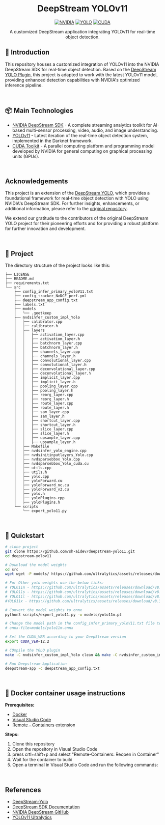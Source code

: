 <div align="center">

# DeepStream YOLOv11

[![NVIDIA](https://img.shields.io/badge/NVIDIA_DeepStream-7.0-76B900?logo=nvidia&logoColor=white)](https://developer.nvidia.com/deepstream-sdk)
[![YOLO](https://img.shields.io/badge/YOLOv11-Custom-orange)](https://github.com/AlexeyAB/darknet)
[![CUDA](https://img.shields.io/badge/CUDA-12.2-green?logo=nvidia&logoColor=white)](https://developer.nvidia.com/cuda-toolkit)

A customized DeepStream application integrating YOLOv11 for real-time object detection.

</div>

## 📌  Introduction

This repository houses a customized integration of YOLOv11 into the NVIDIA DeepStream SDK for real-time object detection. Based on the [DeepStream YOLO Plugin](https://github.com/marcoslucianops/DeepStream-Yolo.git), this project is adapted to work with the latest YOLOv11 model, providing enhanced detection capabilities with NVIDIA's optimized inference pipeline.

<br>

## 📦  Main Technologies

- [NVIDIA DeepStream SDK](https://developer.nvidia.com/deepstream-sdk) - A complete streaming analytics toolkit for AI-based multi-sensor processing, video, audio, and image understanding.
- [YOLOv11](https://docs.ultralytics.com/models/yolo11/) - Latest iteration of the real-time object detection system, implemented in the Darknet framework.
- [CUDA Toolkit](https://developer.nvidia.com/cuda-toolkit) - A parallel computing platform and programming model developed by NVIDIA for general computing on graphical processing units (GPUs).

<br>

## Acknowledgements

This project is an extension of the [DeepStream YOLO](https://github.com/marcoslucianops/DeepStream-Yolo.git), which provides a foundational framework for real-time object detection with YOLO using NVIDIA's DeepStream SDK. For further insights, enhancements, or additional information, please refer to the [original repository](https://github.com/marcoslucianops/DeepStream-Yolo.gits).

We extend our gratitude to the contributors of the original DeepStream YOLO project for their pioneering efforts and for providing a robust platform for further innovation and development.


<br>

## 📁  Project 

The directory structure of the project looks like this:
```
├── LICENSE
├── README.md
├── requirements.txt
└── src
    ├── config_infer_primary_yoloV11.txt
    ├── config_tracker_NvDCF_perf.yml
    ├── deepstream_app_config.txt
    ├── labels.txt
    ├── models
    │   └── .geetkeep
    ├── nvdsinfer_custom_impl_Yolo
    │   ├── calibrator.cpp
    │   ├── calibrator.h
    │   ├── layers
    │   │   ├── activation_layer.cpp
    │   │   ├── activation_layer.h
    │   │   ├── batchnorm_layer.cpp
    │   │   ├── batchnorm_layer.h
    │   │   ├── channels_layer.cpp
    │   │   ├── channels_layer.h
    │   │   ├── convolutional_layer.cpp
    │   │   ├── convolutional_layer.h
    │   │   ├── deconvolutional_layer.cpp
    │   │   ├── deconvolutional_layer.h
    │   │   ├── implicit_layer.cpp
    │   │   ├── implicit_layer.h
    │   │   ├── pooling_layer.cpp
    │   │   ├── pooling_layer.h
    │   │   ├── reorg_layer.cpp
    │   │   ├── reorg_layer.h
    │   │   ├── route_layer.cpp
    │   │   ├── route_layer.h
    │   │   ├── sam_layer.cpp
    │   │   ├── sam_layer.h
    │   │   ├── shortcut_layer.cpp
    │   │   ├── shortcut_layer.h
    │   │   ├── slice_layer.cpp
    │   │   ├── slice_layer.h
    │   │   ├── upsample_layer.cpp
    │   │   ├── upsample_layer.h
    │   ├── Makefile
    │   ├── nvdsinfer_yolo_engine.cpp
    │   ├── nvdsinitinputlayers_Yolo.cpp
    │   ├── nvdsparsebbox_Yolo.cpp
    │   ├── nvdsparsebbox_Yolo_cuda.cu
    │   ├── utils.cpp
    │   ├── utils.h
    │   ├── yolo.cpp
    │   ├── yoloForward.cu
    │   ├── yoloForward_nc.cu
    │   ├── yoloForward_v2.cu
    │   ├── yolo.h
    │   ├── yoloPlugins.cpp
    │   ├── yoloPlugins.h
    └── scripts
        └── export_yolo11.py
```

<br>

## 🚀  Quickstart
```bash
# clone project
git clone https://github.com/sh-aidev/deepstream-yolo11.git
cd deepstream-yolov11

# Download the model weights
cd src
wget wget -P models/ https://github.com/ultralytics/assets/releases/download/v8.3.0/yolo11m.pt

# For Other yolo weights use the below links:
# YOLO11n - https://github.com/ultralytics/assets/releases/download/v8.3.0/yolo11n.pt
# YOLO11s - https://github.com/ultralytics/assets/releases/download/v8.3.0/yolo11s.pt
# YOLO11l - https://github.com/ultralytics/assets/releases/download/v8.3.0/yolo11l.pt
#YOLO11x - https://github.com/ultralytics/assets/releases/download/v8.3.0/yolo11x.pt

# Convert the model weights to onnx
python3 scripts/export_yolo11.py -w models/yolo11m.pt

# Change the model path in the config_infer_primary_yoloV11.txt file to the onnx file generated as
# onnx-file=models/yolo11m.onnx

# Set the CUDA_VER according to your DeepStream version
export CUDA_VER=12.2

# COmpile the YOLO plugin
make -C nvdsinfer_custom_impl_Yolo clean && make -C nvdsinfer_custom_impl_Yolo

# Run Deepstream Application
deepstream-app -c deepstream_app_config.txt
```

<br>

## 📝  Docker container usage instructions
**Prerequisites:**
- [Docker](https://docs.docker.com/get-docker/)
- [Visual Studio Code](https://code.visualstudio.com/)
- [Remote - Containers](https://marketplace.visualstudio.com/items?itemName=ms-vscode-remote.remote-containers) extension

**Steps:**
1. Clone this repository
2. Open the repository in Visual Studio Code
3. press crtl+shift+p and select "Remote-Containers: Reopen in Container"
4. Wait for the container to build
5. Open a terminal in Visual Studio Code and run the following commands:

<br>

## References
- [DeepStream-Yolo](https://github.com/marcoslucianops/DeepStream-Yolo.git)
- [DeepStream SDK Documentation](https://docs.nvidia.com/metropolis/deepstream/dev-guide/index.html)
- [NVIDIA DeepStream GitHub](https://github.com/NVIDIA-AI-IOT/deepstream_reference_apps)
- [YOLOv11 Ultralytics](https://docs.ultralytics.com/models/yolo11/)
<br>